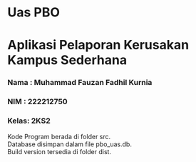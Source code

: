 # Uas PBO
# Aplikasi Pelaporan Kerusakan Kampus Sederhana

### Nama : Muhammad Fauzan Fadhil Kurnia
### NIM  : 222212750
### Kelas: 2KS2

Kode Program berada di folder src.  
Database disimpan dalam file pbo_uas.db.  
Build version tersedia di folder dist.  
